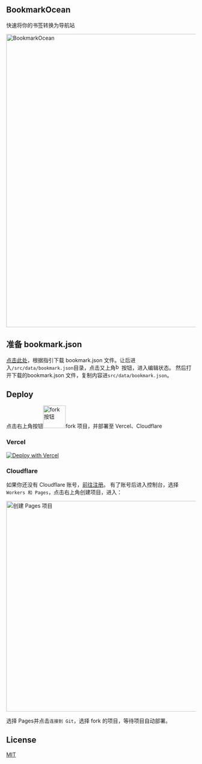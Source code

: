 ## BookmarkOcean
快速将你的书签转换为导航站

<img width="780" alt="BookmarkOcean" src="https://github.com/user-attachments/assets/16ede6fb-4912-4935-abc9-cced8e4b237f">

## 准备 bookmark.json
[点击此处](https://t.bookmarkocean.site/)，根据指引下载 bookmark.json 文件。让后进入```/src/data/bookmark.json```目录，点击又上角<img width="16" alt="bun" src="https://github.com/user-attachments/assets/bffb2187-554e-44bf-884f-f33d06be9dca">按钮，进入编辑状态。
然后打开下载的bookmark.json 文件，复制内容进```src/data/bookmark.json```。

## Deploy
点击右上角按钮<img width="60" alt="fork按钮" src="https://github.com/user-attachments/assets/dd30cfd0-acf6-4e4a-acf2-2cba10440b10">fork 项目，并部署至 Vercel、Cloudflare
### Vercel
[![Deploy with Vercel](https://vercel.com/button)](https://vercel.com/import/project?template=https://github.com/QingYuanO/n-bookmark)
### Cloudflare
如果你还没有 Cloudflare 账号，[前往注册](https://www.cloudflare.com/zh-cn/)。
有了账号后进入控制台，选择```Workers 和 Pages```，点击右上角创建项目，进入：

<img width="560" alt="创建 Pages 项目" src="https://github.com/user-attachments/assets/b1ed60d7-214c-411d-879d-be9a079e7c71">

选择 Pages并点击```连接到 Git```，选择 fork 的项目，等待项目自动部署。

## License
[MIT](https://choosealicense.com/licenses/mit/)



